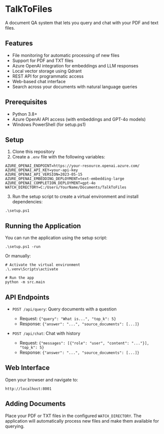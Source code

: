# TalkToFiles

A document QA system that lets you query and chat with your PDF and text files.

## Features

- File monitoring for automatic processing of new files
- Support for PDF and TXT files
- Azure OpenAI integration for embeddings and LLM responses
- Local vector storage using Qdrant
- REST API for programmatic access
- Web-based chat interface
- Search across your documents with natural language queries

## Prerequisites

- Python 3.8+
- Azure OpenAI API access (with embeddings and GPT-4o models)
- Windows PowerShell (for setup.ps1)

## Setup

1. Clone this repository
2. Create a `.env` file with the following variables:

```
AZURE_OPENAI_ENDPOINT=https://your-resource.openai.azure.com/
AZURE_OPENAI_API_KEY=your-api-key
AZURE_OPENAI_API_VERSION=2023-05-15
AZURE_OPENAI_EMBEDDING_DEPLOYMENT=text-embedding-large
AZURE_OPENAI_COMPLETION_DEPLOYMENT=gpt-4o
WATCH_DIRECTORY=C:/Users/YourName/Documents/TalkToFiles
```

3. Run the setup script to create a virtual environment and install dependencies:

```
.\setup.ps1
```

## Running the Application

You can run the application using the setup script:

```
.\setup.ps1 -run
```

Or manually:

```
# Activate the virtual environment
.\.venv\Scripts\activate

# Run the app
python -m src.main
```

## API Endpoints

- `POST /api/query`: Query documents with a question
  - Request: `{"query": "What is...", "top_k": 5}`
  - Response: `{"answer": "...", "source_documents": [...]}`

- `POST /api/chat`: Chat with history
  - Request: `{"messages": [{"role": "user", "content": "..."}], "top_k": 5}`
  - Response: `{"answer": "...", "source_documents": [...]}`

## Web Interface

Open your browser and navigate to:
```
http://localhost:8001
```

## Adding Documents

Place your PDF or TXT files in the configured `WATCH_DIRECTORY`. The application will automatically process new files and make them available for querying.
